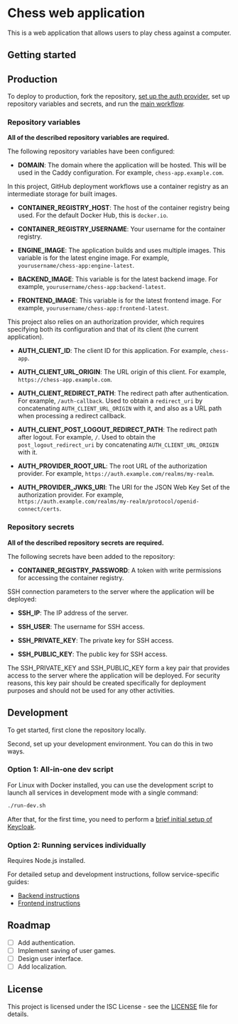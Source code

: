 # Chess web application

This is a web application that allows users to play chess against a computer.

## Getting started

## Production

To deploy to production, fork the repository, [set up the auth provider](keycloak/production-setup.md), set up repository variables and secrets, and run the [main workflow](.github/workflows/main.yml).

### Repository variables

**All of the described repository variables are required.**

The following repository variables have been configured:

- **DOMAIN**: The domain where the application will be hosted. This will be used in the Caddy configuration. For example, `chess-app.example.com`.

In this project, GitHub deployment workflows use a container registry as an intermediate storage for built images.

- **CONTAINER_REGISTRY_HOST**: The host of the container registry being used. For the default Docker Hub, this is `docker.io`.

- **CONTAINER_REGISTRY_USERNAME**: Your username for the container registry.

- **ENGINE_IMAGE**: The application builds and uses multiple images. This variable is for the latest engine image. For example, `yourusername/chess-app:engine-latest`.

- **BACKEND_IMAGE**: This variable is for the latest backend image. For example, `yourusername/chess-app:backend-latest`.

- **FRONTEND_IMAGE**: This variable is for the latest frontend image. For example, `yourusername/chess-app:frontend-latest`.

This project also relies on an authorization provider, which requires specifying both its configuration and that of its client (the current application).

- **AUTH_CLIENT_ID**: The client ID for this application. For example, `chess-app`.

- **AUTH_CLIENT_URL_ORIGIN**: The URL origin of this client. For example, `https://chess-app.example.com`.

- **AUTH_CLIENT_REDIRECT_PATH**: The redirect path after authentication. For example, `/auth-callback`. Used to obtain a `redirect_uri` by concatenating `AUTH_CLIENT_URL_ORIGIN` with it, and also as a URL path when processing a redirect callback.

- **AUTH_CLIENT_POST_LOGOUT_REDIRECT_PATH**: The redirect path after logout. For example, `/`. Used to obtain the `post_logout_redirect_uri` by concatenating `AUTH_CLIENT_URL_ORIGIN` with it.

- **AUTH_PROVIDER_ROOT_URL**: The root URL of the authorization provider. For example, `https://auth.example.com/realms/my-realm`.

- **AUTH_PROVIDER_JWKS_URI**: The URI for the JSON Web Key Set of the authorization provider. For example, `https://auth.example.com/realms/my-realm/protocol/openid-connect/certs`.

### Repository secrets

**All of the described repository secrets are required.**

The following secrets have been added to the repository:

- **CONTAINER_REGISTRY_PASSWORD**: A token with write permissions for accessing the container registry.

SSH connection parameters to the server where the application will be deployed:

- **SSH_IP**: The IP address of the server.

- **SSH_USER**: The username for SSH access.

- **SSH_PRIVATE_KEY**: The private key for SSH access.

- **SSH_PUBLIC_KEY**: The public key for SSH access.

The SSH_PRIVATE_KEY and SSH_PUBLIC_KEY form a key pair that provides access to the server where the application will be deployed. For security reasons, this key pair should be created specifically for deployment purposes and should not be used for any other activities.

## Development

To get started, first clone the repository locally.

Second, set up your development environment. You can do this in two ways.

### Option 1: All-in-one dev script

For Linux with Docker installed, you can use the development script to launch all services in development mode with a single command:

```sh
./run-dev.sh
```

After that, for the first time, you need to perform a [brief initial setup of Keycloak](./keycloak/dev-admin-setup.md).

### Option 2: Running services individually

Requires Node.js installed.

For detailed setup and development instructions, follow service-specific guides:
- [Backend instructions](backend/README.md)
- [Frontend instructions](frontend/README.md)

## Roadmap

- [ ] Add authentication.
- [ ] Implement saving of user games.
- [ ] Design user interface.
- [ ] Add localization.

## License

This project is licensed under the ISC License - see the [LICENSE](LICENSE) file for details.

